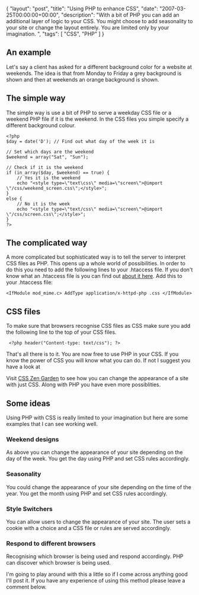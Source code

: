 {
  "layout": "post",
  "title": "Using PHP to enhance CSS",
  "date": "2007-03-25T00:00:00+00:00",
  "description": "With a bit of PHP you can add an additional layer of logic to your CSS. You might choose to add seasonality to your site or change the layout entirely.  You are limited only by your imagination. ",
  "tags": [
    "CSS",
    "PHP"
  ]
}
## An example

Let's say a client has asked for a different background color for a website at weekends. The idea is that from Monday to Friday a grey background is shown and then at weekends an orange background is shown.

## The simple way

The simple way is use a bit of PHP to serve a weekday CSS file or a weekend PHP file if it is the weekend. In the CSS files you simple specify a different background colour. 

    <?php
    $day = date('D'); // Find out what day of the week it is

    // Set which days are the weekend
    $weekend = array("Sat", "Sun");

    // Check if it is the weekend
    if (in_array($day, $weekend) == true) {
        // Yes it is the weekend
        echo "<style type=\"text\css\" media=\"screen\">@import \"/css/weekend_screen.css\";</style>";    
    }
    else {
        // No it is the week
        echo "<style type=\"text/css\" media=\"screen\">@import \"/css/screen.css\";</style>";
    }
    ?>

## The complicated way

A more complicated but sophisticated way is to tell the server to interpret CSS files as PHP. This opens up a whole world of possibilities. In order to do this you need to add the following lines to your .htaccess file. If you don't know what an .htaccess file is you can find out [about it here][1]. Add this to your .htaccess file: 

    <IfModule mod_mime.c> AddType application/x-httpd-php .css </IfModule>

## CSS files

To make sure that browsers recognise CSS files as CSS make sure you add the following line to the top of your CSS files. 

     <?php header("Content-type: text/css"); ?>

That's all there is to it. You are now free to use PHP in your CSS. If you know the power of CSS you will know what you can do. If not I suggest you have a look at 

Visit [CSS Zen Garden][2] to see how you can change the appearance of a site with just CSS. Along with PHP you have even more possiblities.

## Some ideas

Using PHP with CSS is really limited to your imagination but here are some examples that I can see working well.

### Weekend designs

As above you can change the appearance of your site depending on the day of the week. You get the day using PHP and set CSS rules accordingly.

### Seasonality

You could change the appearance of your site depending on the time of the year. You get the month using PHP and set CSS rules accordingly.

### Style Switchers

You can allow users to change the appearance of your site. The user sets a cookie with a choice and a CSS file or rules are served accordingly.

### Respond to different browsers

Recognising which browser is being used and respond accordingly. PHP can discover which browser is being used.

I'm going to play around with this a little so if I come across anything good I'll post it. If you have any experience of using this method please leave a comment below.

 [1]: http://httpd.apache.org/docs/2.0/howto/htaccess.html
 [2]: http://www.csszengarden.com/
